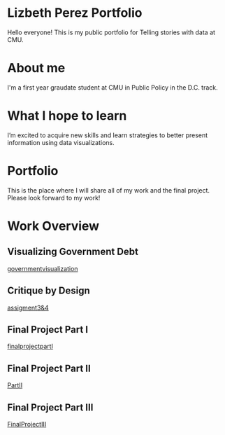 # Lizbeth Perez Portfolio
Hello everyone! This is my public portfolio for Telling stories with data at CMU. 

# About me 

I'm a first year graudate student at CMU in Public Policy in the D.C. track. 

# What I hope to learn 

I’m excited to acquire new skills and learn strategies to better present information using data visualizations. 

# Portfolio

This is the place where I will share all of my work and the final project. Please look forward to my work!  


# Work Overview 

## Visualizing Government Debt 

[governmentvisualization](VisualizingGovernmentDebt.md)


## Critique by Design
[assigment3&4](Assignment3&4.md)  


## Final Project Part I
[finalprojectpartI](final_project_LizbethPerez.md) 


## Final Project Part II 

[PartII](PartII.md)


## Final Project Part III
[FinalProjectIII](FinalProjectIII.md)
